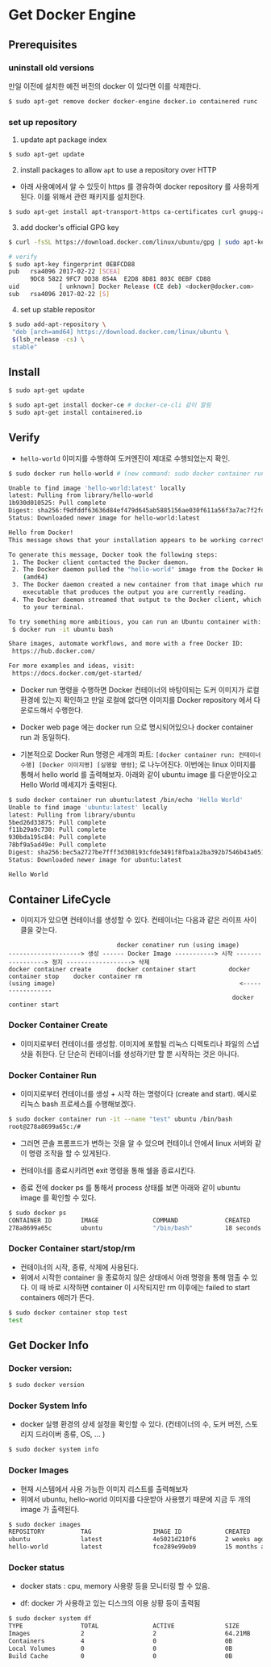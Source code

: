 # Get Docker Engine


## Prerequisites

### uninstall old versions

만일 이전에 설치한 예전 버전의 docker 이 있다면 이를 삭제한다.

```bash
$ sudo apt-get remove docker docker-engine docker.io containered runc
```

### set up repository

1. update apt package index

```bash
$ sudo apt-get update
```

2. install packages to allow `apt` to use a repository over HTTP

- 아래 사용예에서 알 수 있듯이 https 를 경유하여 docker repository 를 사용하게 된다. 이를 위해서 관련 패키지를 설치한다.

```bash
$ sudo apt-get install apt-transport-https ca-certificates curl gnupg-agent software-properties-common
```

3. add docker's official GPG key

```bash
$ curl -fsSL https://download.docker.com/linux/ubuntu/gpg | sudo apt-key add -

# verify
$ sudo apt-key fingerprint 0EBFCD88
pub   rsa4096 2017-02-22 [SCEA]
      9DC8 5822 9FC7 DD38 854A  E2D8 8D81 803C 0EBF CD88
uid           [ unknown] Docker Release (CE deb) <docker@docker.com>
sub   rsa4096 2017-02-22 [S]
```

4. set up stable repositor 


```bash
$ sudo add-apt-repository \
 "deb [arch=amd64] https://download.docker.com/linux/ubuntu \
 $(lsb_release -cs) \
 stable"
```

## Install 

```bash
$ sudo apt-get update

$ sudo apt-get install docker-ce # docker-ce-cli 같이 깔림
$ sudo apt-get install containered.io
```


## Verify 

- `hello-world` 이미지를 수행하여 도커엔진이 제대로 수행되었는지 확인.

```bash
$ sudo docker run hello-world # (new command: sudo docker container run hello-world)

Unable to find image 'hello-world:latest' locally
latest: Pulling from library/hello-world
1b930d010525: Pull complete
Digest: sha256:f9dfddf63636d84ef479d645ab5885156ae030f611a56f3a7ac7f2fdd86d7e4e
Status: Downloaded newer image for hello-world:latest

Hello from Docker!
This message shows that your installation appears to be working correctly.

To generate this message, Docker took the following steps:
 1. The Docker client contacted the Docker daemon.
 2. The Docker daemon pulled the "hello-world" image from the Docker Hub.
    (amd64)
 3. The Docker daemon created a new container from that image which runs the
    executable that produces the output you are currently reading.
 4. The Docker daemon streamed that output to the Docker client, which sent it
    to your terminal.

To try something more ambitious, you can run an Ubuntu container with:
 $ docker run -it ubuntu bash

Share images, automate workflows, and more with a free Docker ID:
 https://hub.docker.com/

For more examples and ideas, visit:
 https://docs.docker.com/get-started/
```
- Docker run 명령을 수행하면 Docker 컨테이너의 바탕이되는 도커 이미지가 로컬 환경에 있는지 확인하고 만일 로컬에 없다면 이미지를 Docker repository 에서 다운로드해서 수행한다. 


- Docker web page 에는 docker run 으로 명시되어있으나 docker container run 과 동일하다.
- 기본적으로 Docker Run 명령은 세개의 파트: `[docker container run: 컨테이너 수행] [Docker 이미지명] [실행할 명령]`; 로 나누어진다. 이번에는 linux 이미지를 통해서 hello world 를 출력해보자. 아래와 같이 ubuntu image 를 다운받아오고 Hello World  메세지가 출력된다.

```bash
$ sudo docker container run ubuntu:latest /bin/echo 'Hello World'
Unable to find image 'ubuntu:latest' locally
latest: Pulling from library/ubuntu
5bed26d33875: Pull complete 
f11b29a9c730: Pull complete 
930bda195c84: Pull complete 
78bf9a5ad49e: Pull complete
Digest: sha256:bec5a2727be7fff3d308193cfde3491f8fba1a2ba392b7546b43a051853a341d
Status: Downloaded newer image for ubuntu:latest

Hello World
```


## Container LifeCycle

- 이미지가 있으면 컨테이너를 생성할 수 있다. 컨테이너는 다음과 같은 라이프 사이클을 갖는다.
```
                              docker conatiner run (using image)
--------------------> 생성 ------ Docker Image -----------> 시작 -----------------> 정지 ------------------> 삭제
docker container create       docker container start         docker container stop    docker container rm
(using image)                                                   <-----------------
                                                              docker continer start
```

### Docker Container Create

- 이미지로부터 컨테이너를 생성함. 이미지에 포함될 리눅스 디렉토리나 파일의 스냅샷을 취한다. 단 단순히 컨테이너를 생성하기만 할 뿐 시작하는 것은 아니다.


### Docker Container Run

- 이미지로부터 컨테이너를 생성 + 시작 하는 명령이다 (create and start). 예시로 리눅스 bash 프로세스를 수행해보겠다.

```bash
$ sudo docker container run -it --name "test" ubuntu /bin/bash
root@278a8699a65c:/#
```

- 그러면 콘솔 프롬프드가 변하는 것을 알 수 있으며 컨테이너 안에서 linux 서버와 같이 명령 조작을 할 수 있게된다. 
- 컨테이너를 종료시키려면 exit 명령을 통해 쉘을 종료시킨다.

- 종료 전에 docker ps 를 통해서 process 상태를 보면 아래와 같이 ubuntu image 를 확인할 수 있다.
```bash
$ sudo docker ps
CONTAINER ID        IMAGE               COMMAND             CREATED             STATUS              PORTS               NAMES
278a8699a65c        ubuntu              "/bin/bash"         18 seconds ago      Up 15 seconds                           test
```

### Docker Container start/stop/rm

- 컨테이너의 시작, 종류, 삭제에 사용된다.
- 위에서 시작한 container 을 종료하지 않은 상태에서 아래 명령을 통해 멈출 수 있다. 이 때 바로 시작하면 container 이 시작되지만 rm 이후에는 failed to start containers 에러가 뜬다.
```bash
$ sudo docker container stop test
test
```

## Get Docker Info

### Docker version:

```bash
$ sudo docker version
```

### Docker System Info 
- docker 실행 환경의 상세 설정을 확인할 수 있다. (컨테이너의 수, 도커 버전, 스토리지 드라이버 종류, OS, ... )


```bash
$ sudo docker system info
```

### Docker Images

- 현재 시스템에서 사용 가능한 이미지 리스트를 출력해보자
- 위에서 ubuntu, hello-world 이미지를 다운받아 사용했기 때문에 지금 두 개의 image 가 출력된다.

```bash
$ sudo docker images
REPOSITORY          TAG                 IMAGE ID            CREATED             SIZE
ubuntu              latest              4e5021d210f6        2 weeks ago         64.2MB
hello-world         latest              fce289e99eb9        15 months ago       1.84kB
```


### Docker status

- docker stats : cpu, memory 사용량 등을 모니터링 할 수 있음.

- df: docker 가 사용하고 있는 디스크의 이용 상황 등이 출력됨

```bash
$ sudo docker system df
TYPE                TOTAL               ACTIVE              SIZE                RECLAIMABLE
Images              2                   2                   64.21MB             0B (0%)
Containers          4                   0                   0B                  0B
Local Volumes       0                   0                   0B                  0B
Build Cache         0                   0                   0B                  0B
```


